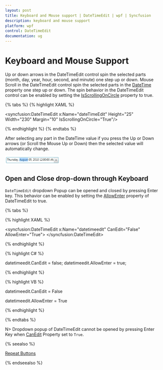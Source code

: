 ```yaml
---
layout: post
title: Keyboard and Mouse support | DateTimeEdit | wpf | Syncfusion
description: keyboard and mouse support
platform: wpf
control: DateTimeEdit
documentation: ug
---
```


# Keyboard and Mouse Support

Up or down arrows in the DateTimeEdit control spin the selected parts (month, day, year, hour, second, and minute) one step up or down. Mouse Scroll in the DateTimeEdit control spin the selected parts in the [DateTime](https://help.syncfusion.com/cr/wpf/Syncfusion.Shared.Wpf~Syncfusion.Windows.Shared.DateTimeEdit~DateTime.html) property one step up or down. The spin behavior in the DateTimeEdit control can be enabled by setting the [IsScrollingOnCircle](https://help.syncfusion.com/cr/cref_files/wpf/Syncfusion.Shared.Wpf~Syncfusion.Windows.Shared.DateTimeBase~IsScrollingOnCircle.html) property to true.

{% tabs %}
{% highlight XAML %}

<syncfusion:DateTimeEdit x:Name="dateTimeEdit" Height="25" Width="230" Margin="10"  IsScrollingOnCircle="True"/>

{% endhighlight %}
{% endtabs %}

After selecting any part in the DateTime value if you press the Up or Down arrows (or Scroll the Mouse Up or Down) then the selected value will automatically change.

![Keyboard and mouse support](Keyboard-and-Mouse-support_images/Keyboard-and-Mouse-support_img1.png)

## Open and Close drop-down through Keyboard

`DateTimeEdit` dropdown Popup can be opened and closed by pressing Enter key. This behavior can be enabled by setting the [AllowEnter](https://help.syncfusion.com/cr/wpf/Syncfusion.Shared.Wpf~Syncfusion.Windows.Shared.DateTimeEdit~AllowEnter.html) property of DateTimeEdit to true.

{% tabs %}

{% highlight XAML %}

<syncfusion:DateTimeEdit x:Name="datetimeedit" CanEdit="False" AllowEnter="True">
</syncfusion:DateTimeEdit>

{% endhighlight %}

{% highlight C# %}

datetimeedit.CanEdit = false;
datetimeedit.AllowEnter = true;

{% endhighlight %}

{% highlight VB %}

datetimeedit.CanEdit = False

datetimeedit.AllowEnter = True

{% endhighlight %}

{% endtabs %}

N> Dropdown popup of DateTimeEdit cannot be opened by pressing Enter Key when [CanEdit](https://help.syncfusion.com/cr/cref_files/wpf/Syncfusion.Shared.Wpf~Syncfusion.Windows.Shared.DateTimeBase~CanEdit.html) Property set to `True`.

{% seealso %}

[Repeat Buttons](/wpf/datetimeedit/repeat-buttons)

{% endseealso %}

